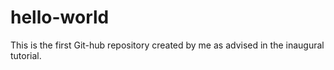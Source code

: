 # hello-world
This is the first Git-hub repository created by me as advised in the inaugural tutorial.
